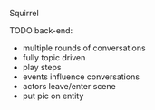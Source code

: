 Squirrel

TODO back-end:
- multiple rounds of conversations
- fully topic driven
- play steps
- events influence conversations
- actors leave/enter scene
- put pic on entity

